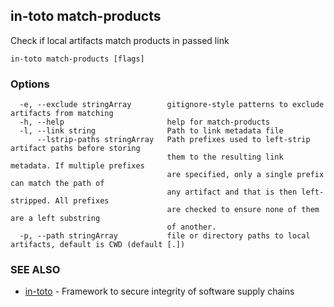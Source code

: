 ## in-toto match-products

Check if local artifacts match products in passed link

```
in-toto match-products [flags]
```

### Options

```
  -e, --exclude stringArray        gitignore-style patterns to exclude artifacts from matching
  -h, --help                       help for match-products
  -l, --link string                Path to link metadata file
      --lstrip-paths stringArray   Path prefixes used to left-strip artifact paths before storing
                                   them to the resulting link metadata. If multiple prefixes
                                   are specified, only a single prefix can match the path of
                                   any artifact and that is then left-stripped. All prefixes
                                   are checked to ensure none of them are a left substring
                                   of another.
  -p, --path stringArray           file or directory paths to local artifacts, default is CWD (default [.])
```

### SEE ALSO

* [in-toto](in-toto.md)	 - Framework to secure integrity of software supply chains

